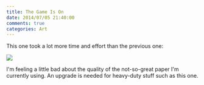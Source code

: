 ```yaml
---
title: The Game Is On
date: 2014/07/05 21:40:00
comments: true
categories: Art
---
```


This one took a lot more time and effort than the previous one: <span class="more"></span>

![](http://static.bhashkar.me/images/IMG_20140705_203640.jpg)

I'm feeling a little bad about the quality of the not-so-great paper I'm currently using. An upgrade is needed for heavy-duty stuff such as this one.